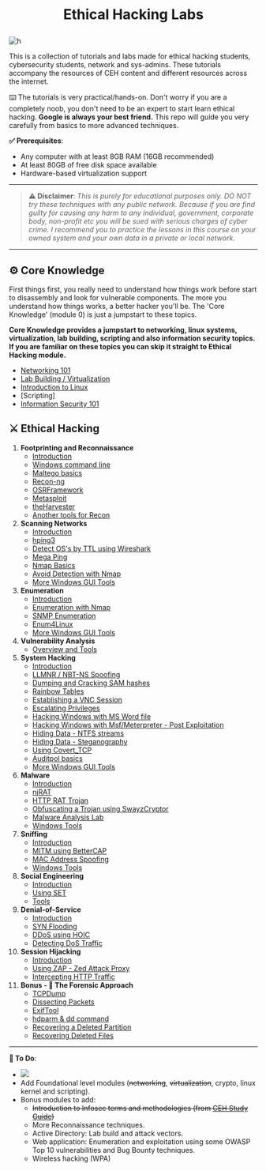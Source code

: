 # <p align="center">Ethical Hacking Labs
</p>

![h](https:/gist.githubusercontent.com/Samsar4/62886aac358c3d484a0ec17e8eb11266/raw/89f706846f97cd3e59880dbc03e4f1d5f8023783/header-ehl.jpg)

This is a collection of tutorials and labs made for  ethical hacking students, cybersecurity students, network and sys-admins. These tutorials accompany the resources of CEH content and different resources across the internet.

⌨️ The tutorials is very practical/hands-on. Don't worry if you are a completely noob, you don't need to be an expert to start learn ethical hacking. **Google is always your best friend.** This repo will guide you very carefully from basics to more advanced techniques.

**✅ Prerequisites**:
* Any computer with at least 8GB RAM (16GB recommended)
* At least 80GB of free disk space available
* Hardware-based virtualization support

* * *

> **⚠️ Disclaimer**:
*This is purely for educational purposes only. DO NOT try these techniques with any public network. Because if you are find guilty for causing any harm to any individual, government, corporate body, non-profit etc you will be sued with serious charges of cyber crime. I recommend you to practice the lessons in this course on your owned system and your own data in a private or local network.*

* * * 

## ⚙️ Core Knowledge
First things first, you really need to understand how things work before start to disassembly and look for vulnerable components. The more you understand how things works, a better hacker you'll be. The 'Core Knowledge' (module 0) is just a jumpstart to these topics.

**Core Knowledge provides a jumpstart to networking, linux systems, virtualization, lab building, scripting and also information security topics. If you are familiar on these topics you can skip it straight to Ethical Hacking module.**

* [Networking 101](/resources/Samsar4-Ethical-Hacking-Labs/0-Core-Knowledge/0-Networking-101.md)
* [Lab Building / Virtualization](/resources/Samsar4-Ethical-Hacking-Labs/0-Core-Knowledge/1-Lab-Building.md)
* [Introduction to Linux](/resources/Samsar4-Ethical-Hacking-Labs/0-Core-Knowledge/2-Intro-to-Linux.md)
* [Scripting]
* [Information Security 101](/resources/Samsar4-Ethical-Hacking-Labs/0-Core-Knowledge/4-Infosec-101.md)

## ⚔️ Ethical Hacking
1. **Footprinting and Reconnaissance**
    * [Introduction](/resources/Samsar4-Ethical-Hacking-Labs/1-Footprinting-and-Reconnaissance/0-What-is-Footprinting.md)
    * [Windows command line](/resources/Samsar4-Ethical-Hacking-Labs/1-Footprinting-and-Reconnaissance/1-Windows-CommandLine.md)
    * [Maltego basics](/resources/Samsar4-Ethical-Hacking-Labs/1-Footprinting-and-Reconnaissance/2-Maltego-Basics.md)
    * [Recon-ng](/resources/Samsar4-Ethical-Hacking-Labs/1-Footprinting-and-Reconnaissance/3-Recon-ng.md)
    * [OSRFramework](/resources/Samsar4-Ethical-Hacking-Labs/1-Footprinting-and-Reconnaissance/4-OSRFramework.md)
    * [Metasploit](/resources/Samsar4-Ethical-Hacking-Labs/1-Footprinting-and-Reconnaissance/5-Metasploit-Basics.md)
    * [theHarvester](/resources/Samsar4-Ethical-Hacking-Labs/1-Footprinting-and-Reconnaissance/6-theHarvester.md)
    * [Another tools for Recon](/resources/Samsar4-Ethical-Hacking-Labs/1-Footprinting-and-Reconnaissance/7-Other-Tools.md)
2. **Scanning Networks**
    * [Introduction](/resources/Samsar4-Ethical-Hacking-Labs/2-Scanning-Networks/0-Scanning-a-Target-Network.md)
    * [hping3](/resources/Samsar4-Ethical-Hacking-Labs/2-Scanning-Networks/1-hping3.md)
    * [Detect OS's by TTL using Wireshark](/resources/Samsar4-Ethical-Hacking-Labs/2-Scanning-Networks/2-TTL.md)
    * [Mega Ping](/resources/Samsar4-Ethical-Hacking-Labs/2-Scanning-Networks/3-MegaPing.md)
    * [Nmap Basics](/resources/Samsar4-Ethical-Hacking-Labs/2-Scanning-Networks/4-Nmap.md)
    * [Avoid Detection with Nmap](/resources/Samsar4-Ethical-Hacking-Labs/2-Scanning-Networks/5-NmapDecoyIP.md)
    * [More Windows GUI Tools](/resources/Samsar4-Ethical-Hacking-Labs/2-Scanning-Networks/6-WindowsTools.md)
3. **Enumeration**
    * [Introduction](/resources/Samsar4-Ethical-Hacking-Labs/3-Enumeration/0-Introduction.md)
    * [Enumeration with Nmap](/resources/Samsar4-Ethical-Hacking-Labs/3-Enumeration/1-Enumerating-with-Nmap.md)
    * [SNMP Enumeration](/resources/Samsar4-Ethical-Hacking-Labs/3-Enumeration/2-SNMP-Enumeration.md)
    * [Enum4Linux](/resources/Samsar4-Ethical-Hacking-Labs/3-Enumeration/3-Enum4linux-Win-and-Samba-Enumeration.md)
    * [More Windows GUI Tools](/resources/Samsar4-Ethical-Hacking-Labs/3-Enumeration/4-Windows-EnumerationTools.md)
4. **Vulnerability Analysis**
    * [Overview and Tools](/resources/Samsar4-Ethical-Hacking-Labs/4-Vulnerability-Analysis/Overview-and-Tools.md) 
5. **System Hacking**
    * [Introduction](/resources/Samsar4-Ethical-Hacking-Labs/5-System-Hacking/0-Introduction.md)
    * [LLMNR / NBT-NS Spoofing](/resources/Samsar4-Ethical-Hacking-Labs/5-System-Hacking/1-LLMNR-NBT-NS.md)
    * [Dumping and Cracking SAM hashes](/resources/Samsar4-Ethical-Hacking-Labs/5-System-Hacking/2-SAM-Hashes.md)
    * [Rainbow Tables](/resources/Samsar4-Ethical-Hacking-Labs/5-System-Hacking/3-Rainbow-tables.md)
    * [Establishing a VNC Session](/resources/Samsar4-Ethical-Hacking-Labs/5-System-Hacking/4-VNC-Session.md)
    * [Escalating Privileges](/resources/Samsar4-Ethical-Hacking-Labs/5-System-Hacking/5-Escalating-Privileges.md)
    * [Hacking Windows with MS Word file](/resources/Samsar4-Ethical-Hacking-Labs/5-System-Hacking/6-Hacking-Windows-with-Doc-file.md)
    * [Hacking Windows with Msf/Meterpreter - Post Exploitation](/resources/Samsar4-Ethical-Hacking-Labs/5-System-Hacking/7-Hacking-Windows-with-Metasploit-PostExploitation.md)
    * [Hiding Data - NTFS streams](/resources/Samsar4-Ethical-Hacking-Labs/5-System-Hacking/8-NTFS-Streams.md)
    * [Hiding Data - Steganography](/resources/Samsar4-Ethical-Hacking-Labs/5-System-Hacking/9-Steganography.md)
    * [Using Covert_TCP](/resources/Samsar4-Ethical-Hacking-Labs/5-System-Hacking/10-Covert_TCP.md)
    * [Auditpol basics](/resources/Samsar4-Ethical-Hacking-Labs/5-System-Hacking/11-Auditpol.md)
    * [More Windows GUI Tools](/resources/Samsar4-Ethical-Hacking-Labs/5-System-Hacking/12-WindowsTools.md)
6. **Malware** 
    * [Introduction](/resources/Samsar4-Ethical-Hacking-Labs/6-Malware/0-Introduction.md)
    * [njRAT](/resources/Samsar4-Ethical-Hacking-Labs/6-Malware/1-Using-njRAT.md)
    * [HTTP RAT Trojan](/resources/Samsar4-Ethical-Hacking-Labs/6-Malware/2-HTTP-Trojan.md)
    * [Obfuscating a Trojan using SwayzCryptor](/resources/Samsar4-Ethical-Hacking-Labs/6-Malware/3-Obfuscating-Trojan-SwayzCryptor.md)
    * [Malware Analysis Lab](/resources/Samsar4-Ethical-Hacking-Labs/6-Malware/4-Malware-Analysis-Lab.md)
    * [Windows Tools](/resources/Samsar4-Ethical-Hacking-Labs/6-Malware/5-Windows-Tools.md)
7. **Sniffing**
    * [Introduction](/resources/Samsar4-Ethical-Hacking-Labs/7-Sniffing/0-Introduction.md)
    * [MITM using BetterCAP](/resources/Samsar4-Ethical-Hacking-Labs/7-Sniffing/1-MITM-with-Bettercap.md)
    * [MAC Address Spoofing](/resources/Samsar4-Ethical-Hacking-Labs/7-Sniffing/2-Spoofing-MAC-address.md)
    * [Windows Tools](/resources/Samsar4-Ethical-Hacking-Labs/7-Sniffing/x-Windows-Tools.md)
8. **Social Engineering**
    * [Introduction](/resources/Samsar4-Ethical-Hacking-Labs/8-Social-Engineering/0-Introduction.md)
    * [Using SET](/resources/Samsar4-Ethical-Hacking-Labs/8-Social-Engineering/1-Using-SET.md)
    * [Tools](/resources/Samsar4-Ethical-Hacking-Labs/8-Social-Engineering/X-Tools.md)
9. **Denial-of-Service**
    * [Introduction](/resources/Samsar4-Ethical-Hacking-Labs/9-Denial-of-Service/0-Introduction.md)
    * [SYN Flooding](/resources/Samsar4-Ethical-Hacking-Labs/9-Denial-of-Service/1-SYN-Flooding.md)
    * [DDoS using HOIC](/resources/Samsar4-Ethical-Hacking-Labs/9-Denial-of-Service/2-DDoS-using-HOIC.md)
    * [Detecting DoS Traffic](/resources/Samsar4-Ethical-Hacking-Labs/9-Denial-of-Service/3-Detecting-DoS-Traffic.md)
10. **Session Hijacking**
    * [Introduction](/resources/Samsar4-Ethical-Hacking-Labs/10-Session-Hijacking/0-Introduction.md)
    * [Using ZAP - Zed Attack Proxy](/resources/Samsar4-Ethical-Hacking-Labs/10-Session-Hijacking/1-Using-ZAP.md)
    * [Intercepting HTTP Traffic](/resources/Samsar4-Ethical-Hacking-Labs/10-Session-Hijacking/2-Intercepting-HTTP-Traffic.md)
11. **Bonus - 🔬 The Forensic Approach**
    * [TCPDump](/resources/Samsar4-Ethical-Hacking-Labs/11-Bonus/TCPDump-Tutorial.md)
    * [Dissecting Packets](/resources/Samsar4-Ethical-Hacking-Labs/11-Bonus/Dissecting-packets.md)
    * [ExifTool](/resources/Samsar4-Ethical-Hacking-Labs/11-Bonus/ExifTool-Tutorial.md)
    * [hdparm & dd command](/resources/Samsar4-Ethical-Hacking-Labs/11-Bonus/Using-hdparm-and-dd-command.md)
    * [Recovering a Deleted Partition](/resources/Samsar4-Ethical-Hacking-Labs/11-Bonus/Recovering-Deleted-Partition.md)
    * [Recovering Deleted Files](/resources/Samsar4-Ethical-Hacking-Labs/11-Bonus/Recovering-Deleted-Files.md)

* * * 

**💭 To Do**:
- ![](https:/img.shields.io/badge/status-in%20progress-orange)
- Add Foundational level modules (~~networking~~, ~~virtualization~~, crypto, linux kernel and scripting).
- Bonus modules to add:
    - ~~Introduction to Infosec terms and methodologies (from [CEH Study Guide](https:/github.com/Samsar4/CEH-v10-Study-Guide))~~
    - More Reconnaissance techniques.
    - Active Directory: Lab build and attack vectors.
    - Web application: Enumeration and exploitation using some OWASP Top 10 vulnerabilities and Bug Bounty techniques.
    - Wireless hacking (WPA)